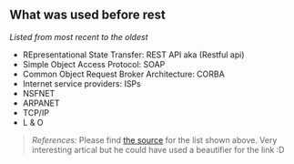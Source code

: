 ## What was used before rest 

_Listed from most recent to the oldest_

* REpresentational State Transfer: REST API aka (Restful api)
* Simple Object Access Protocol: SOAP
* Common Object Request Broker Architecture: CORBA
* Internet service providers: ISPs
* NSFNET
* ARPANET
* TCP/IP
* L & O


> _References:_
Please find [the source](https://chelseatroy.com/2018/08/01/api-design-part-1-before-there-was-rest/#:~:text=CORBA%20Predates%20SOAP%20and%20REST,Object%20Request%20Broker%20Architecture%3A%20CORBA.) for the list shown above.
Very interesting artical but he could have used a beautifier for the link :D 
